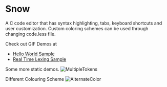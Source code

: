 # Snow
A C code editor that has syntax highlighting, tabs, keyboard shortcuts and user customization.
Custom coloring schemes can be used through changing code.less file.

Check out GIF Demos at
* [Hello World Sample](https://gfycat.com/UnkemptGlitteringBoilweevil)
* [Real Time Lexing Sample](https://gfycat.com/WindyEvenHarvestmen)

Some more static demos.
![MultipleTokens](https://cloud.githubusercontent.com/assets/16367953/26403834/abbbc2cc-405d-11e7-884b-60ba5a2bc0ca.png)

Different Colouring Scheme
![AlternateColor](https://cloud.githubusercontent.com/assets/16367953/26404324/82713008-405f-11e7-8e3f-46b5cd64cec2.png)
